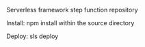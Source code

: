 Serverless framework step function repository

Install: npm install within the source directory

Deploy: sls deploy